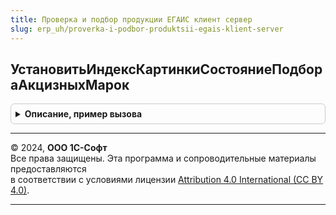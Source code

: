 ```yaml
---
title: Проверка и подбор продукции ЕГАИС клиент сервер
slug: erp_uh/proverka-i-podbor-produktsii-egais-klient-server
---
```



## УстановитьИндексКартинкиСостояниеПодбораАкцизныхМарок
<details style="margin: 1em 0; padding: 0.5em; border: 1px solid #ccc; border-radius: 6px;">

<summary style="font-weight: bold; cursor: pointer;">Описание, пример вызова</summary>

```bsl

// Установить индекс картинки состояние подбора акцизных марок.
//
// Параметры:
//  ТекущаяСтрока - ДанныеФормыСтруктура
Процедура УстановитьИндексКартинкиСостояниеПодбораАкцизныхМарок(ТекущаяСтрока) Экспорт
```

Пример вызова
```bsl
ПроверкаИПодборПродукцииЕГАИСКлиентСервер.УстановитьИндексКартинкиСостояниеПодбораАкцизныхМарок(ТекущаяСтрока) 
```
</details>

---

© 2024, **ООО 1С-Софт**  
Все права защищены. Эта программа и сопроводительные материалы предоставляются  
в соответствии с условиями лицензии [Attribution 4.0 International (CC BY 4.0)](https://creativecommons.org/licenses/by/4.0/legalcode).

---
